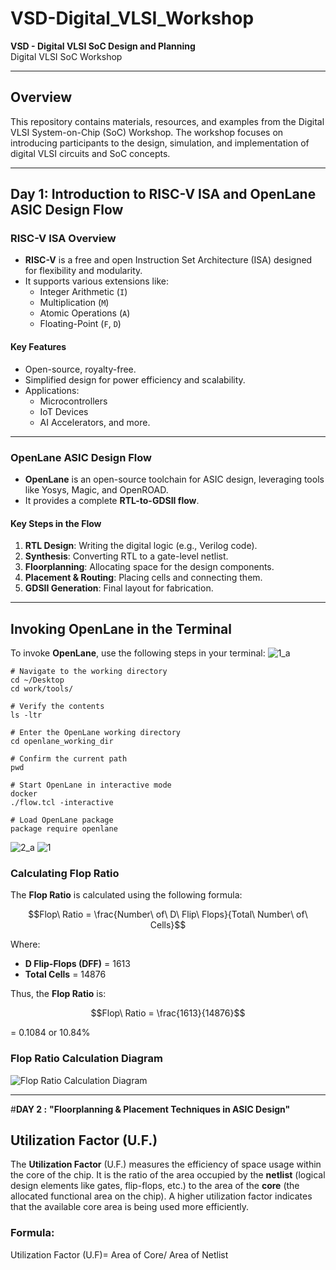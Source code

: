 # VSD-Digital_VLSI_Workshop
**VSD - Digital VLSI SoC Design and Planning**  
Digital VLSI SoC Workshop  

---

## **Overview**
This repository contains materials, resources, and examples from the Digital VLSI System-on-Chip (SoC) Workshop. The workshop focuses on introducing participants to the design, simulation, and implementation of digital VLSI circuits and SoC concepts.

---

## **Day 1: Introduction to RISC-V ISA and OpenLane ASIC Design Flow**

### **RISC-V ISA Overview**
- **RISC-V** is a free and open Instruction Set Architecture (ISA) designed for flexibility and modularity.
- It supports various extensions like:
  - Integer Arithmetic (`I`)
  - Multiplication (`M`)
  - Atomic Operations (`A`)
  - Floating-Point (`F`, `D`)

#### **Key Features**
- Open-source, royalty-free.
- Simplified design for power efficiency and scalability.
- Applications:
  - Microcontrollers
  - IoT Devices
  - AI Accelerators, and more.

---

### **OpenLane ASIC Design Flow**
- **OpenLane** is an open-source toolchain for ASIC design, leveraging tools like Yosys, Magic, and OpenROAD.
- It provides a complete **RTL-to-GDSII flow**.

#### **Key Steps in the Flow**
1. **RTL Design**: Writing the digital logic (e.g., Verilog code).
2. **Synthesis**: Converting RTL to a gate-level netlist.
3. **Floorplanning**: Allocating space for the design components.
4. **Placement & Routing**: Placing cells and connecting them.
5. **GDSII Generation**: Final layout for fabrication.

---

## **Invoking OpenLane in the Terminal**

To invoke **OpenLane**, use the following steps in your terminal:
![1_a](https://github.com/user-attachments/assets/22dca635-c66e-4d31-8717-d8981c07bc2c)

```
# Navigate to the working directory
cd ~/Desktop
cd work/tools/

# Verify the contents
ls -ltr

# Enter the OpenLane working directory
cd openlane_working_dir

# Confirm the current path
pwd

# Start OpenLane in interactive mode
docker
./flow.tcl -interactive

# Load OpenLane package
package require openlane
```
![2_a](https://github.com/user-attachments/assets/e0d5e347-d98a-4a0c-bb3d-4c811b47f5dc)
![1](https://github.com/user-attachments/assets/949e2ead-d423-4515-a461-cc200fb0e983)

### **Calculating Flop Ratio**

The **Flop Ratio** is calculated using the following formula:

```math
Flop\ Ratio = \frac{Number\ of\ D\ Flip\ Flops}{Total\ Number\ of\ Cells}
```

Where:  
- **D Flip-Flops (DFF)** = 1613  
- **Total Cells** = 14876  

Thus, the **Flop Ratio** is:

```math
Flop\ Ratio = \frac{1613}{14876}
```
 = 0.1084 or 10.84% 

### **Flop Ratio Calculation Diagram**
![Flop Ratio Calculation Diagram](https://github.com/user-attachments/assets/2579b133-df62-4c7f-bf49-1a492e7226af)

---
#**DAY 2 :**
**"Floorplanning & Placement Techniques in ASIC Design"**
## Utilization Factor (U.F.)

The **Utilization Factor** (U.F.) measures the efficiency of space usage within the core of the chip. It is the ratio of the area occupied by the **netlist** (logical design elements like gates, flip-flops, etc.) to the area of the **core** (the allocated functional area on the chip). A higher utilization factor indicates that the available core area is being used more efficiently.

### Formula:
Utilization Factor (U.F)= 
Area of Core/
Area of Netlist
​

